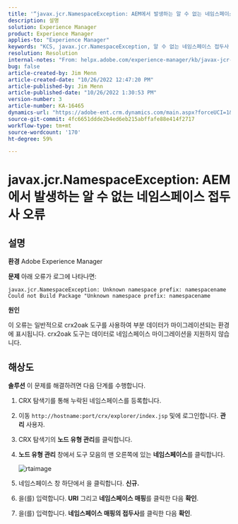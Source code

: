```yaml
---
title: '“javax.jcr.NamespaceException: AEM에서 발생하는 알 수 없는 네임스페이스 접두사 오류”'
description: 설명
solution: Experience Manager
product: Experience Manager
applies-to: "Experience Manager"
keywords: "KCS, javax.jcr.NamespaceException, 알 수 없는 네임스페이스 접두사 오류, AEM, Adobe Experience Manager, 문제 해결"
resolution: Resolution
internal-notes: "From: helpx.adobe.com/experience-manager/kb/javax-jcr-NamespaceException-Unknown-namespace-prefix-error-in-AEM.html"
bug: false
article-created-by: Jim Menn
article-created-date: "10/26/2022 12:47:20 PM"
article-published-by: Jim Menn
article-published-date: "10/26/2022 1:30:53 PM"
version-number: 3
article-number: KA-16465
dynamics-url: "https://adobe-ent.crm.dynamics.com/main.aspx?forceUCI=1&pagetype=entityrecord&etn=knowledgearticle&id=bf4ce552-2c55-ed11-bba2-6045bd006b4b"
source-git-commit: 4fc6651ddde2b4ed6eb215abffafe88e414f2717
workflow-type: tm+mt
source-wordcount: '170'
ht-degree: 59%

---
```


# javax.jcr.NamespaceException: AEM에서 발생하는 알 수 없는 네임스페이스 접두사 오류

## 설명


<b>환경</b>
Adobe Experience Manager

<b>문제</b>
아래 오류가 로그에 나타나면:


```
javax.jcr.NamespaceException: Unknown namespace prefix: namespacename
Could not Build Package "Unknown namespace prefix: namespacename
```


<b>원인</b>

이 오류는 일반적으로 crx2oak 도구를 사용하여 부분 데이터가 마이그레이션되는 환경에 표시됩니다.
crx2oak 도구는 데이터로 네임스페이스 마이그레이션을 지원하지 않습니다.


## 해상도


<b>솔루션</b>
이 문제를 해결하려면 다음 단계를 수행합니다.

1. CRX 탐색기를 통해 누락된 네임스페이스를 등록합니다.
2. 이동 `http://hostname:port/crx/explorer/index.jsp` 및에 로그인합니다. <b>관리</b> 사용자.
3. CRX 탐색기의 <b>노드 유형 관리</b>를 클릭합니다.
4. <b> 노드 유형 관리</b> 창에서 도구 모음의 맨 오른쪽에 있는 <b>네임스페이스</b>를 클릭합니다.

   ![rtaimage](https://helpx.adobe.com/content/dam/help/en/experience-manager/kb/javax-jcr-NamespaceException-Unknown-namespace-prefix-error-in-AEM/_jcr_content/main-pars/procedure/proc_par/step_2/step_par/image/rtaimage.png "rtaimage")


5. 네임스페이스 창 하단에서 을 클릭합니다. <b>신규.</b>
6. 을(를) 입력합니다. <b>URI</b> 그리고 <b>네임스페이스 매핑</b>를 클릭한 다음 <b>확인</b>.
7. 을(를) 입력합니다. <b>네임스페이스 매핑의 접두사</b>를 클릭한 다음 <b>확인</b>.

